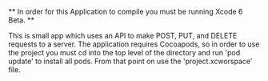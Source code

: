** In order for this Application to compile you must be running Xcode 6 Beta. ** 

This is small app which uses an API to make POST, PUT, and DELETE requests to a server. The application requires Cocoapods, so in order to use the project you must cd into the top level of the directory and run 'pod update' to install all pods. From that point on use the 'project.xcworspace' file. 



